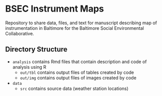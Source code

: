 # BSEC Instrument Maps

Repository to share data, files, and text for manuscript describing map of instrumentation in Baltimore for the Baltimore Social Environmental Collaborative. 

## Directory Structure

- `analysis` contains Rmd files that contain description and code of analysis using R
  - `out/tbl` contains output files of tables created by code
  - `out/img` contains output files of images created by code
- `data` 
  - `src` contains source data (weather station locations)
  

